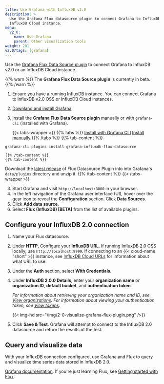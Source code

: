 ```yaml
---
title: Use Grafana with InfluxDB v2.0
description: >
  Use the Grafana Flux datasource plugin to connect Grafana to InfluxDB v2.0 or an
  InfluxDB Cloud instance.
menu:
  v2_0:
    name: Use Grafana
    parent: Other visualization tools
weight: 201
v2.0/tags: [grafana]
---
```


Use the [Grafana Flux Data Source plugin](https://grafana.com/grafana/plugins/grafana-influxdb-flux-datasource)
to connect Grafana to InfluxDB v2.0 or an InfluxDB Cloud instance.

{{% warn %}}
The **Grafana Flux Data Source plugin** is currently in beta.
{{% /warn %}}

1. Ensure you have a running InfluxDB instance. You can connect Grafana to InfluxDB
   v2.0 OSS or InfluxDB Cloud instances.
2. [Downland and install Grafana](https://grafana.com/grafana/download).
2. Install the **Grafana Flux Data Source plugin** manually or with `grafana-cli` (installed
   with Grafana).

    {{< tabs-wrapper >}}
    {{% tabs %}}
[Install with Grafana CLI](#)
[Install manually](#)
    {{% /tabs %}}
    {{% tab-content %}}
```sh
grafana-cli plugins install grafana-influxdb-flux-datasource
```
    {{% /tab-content %}}
    {{% tab-content %}}
  Download the [latest release](https://github.com/grafana/influxdb-flux-datasource/releases)
  of Flux Datasource Plugin into into Grafana's `data/plugins` directory and unzip it.
    {{% /tab-content %}}
    {{< /tabs-wrapper >}}

3. Start Grafana and visit `http://localhost:3000` in your browser.
4. In the left navigation of the Grafana user interface (UI), hover over the gear
   icon to reveal the **Configuration** section. Click **Data Sources**.
5. Click **Add data source**.
6. Select **Flux (InfluxDB) [BETA]** from the list of available plugins.

## Configure your InfluxDB 2.0 connection
1. Name your Flux datasource.
2. Under **HTTP**, Configure your **InfluxDB URL**.
   If running InfluxDB 2.0 OSS locally, use `http://localhost:9999`.
   If connecting to an {{< cloud-name "short" >}} instance, see [InfluxDB Cloud URLs](/v2.0/cloud/urls/)
   for information about what URL to use.
3. Under the **Auth** section, select **With Credentials**.
4. Under **InfluxDB 2.0.0 Details**, enter your **organization name** _or_ **organization ID**,
   **default bucket**, and **authentication token**.

    _For information about retrieving your organization name and ID, see
    [View organizations](/v2.0/organizations/view-orgs/).
    For information about viewing your authentication token, see
    [View tokens](/v2.0/security/tokens/view-tokens/)._

    {{< img-hd src="/img/2-0-visualize-grafana-flux-plugin.png" />}}

5. Click **Save & Test**. Grafana will attempt to connect to the InfluxDB 2.0 datasource
   and return the results of the test.

## Query and visualize data
With your InfluxDB connection configured, use Grafana and Flux to query and
visualize time series data stored in InfluxDB 2.0.

[Grafana documentation](https://grafana.com/docs/grafana/latest/).
If you're just learning Flux, see [Getting started with Flux](/v2.0/query-data/get-started/).
